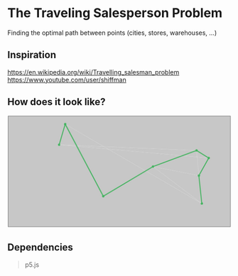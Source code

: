 # The Traveling Salesperson Problem

Finding the optimal path between points (cities, stores, warehouses, ...)

## Inspiration
https://en.wikipedia.org/wiki/Travelling_salesman_problem
<br>
https://www.youtube.com/user/shiffman

## How does it look like?
![path](path.jpeg)

## Dependencies
> p5.js
